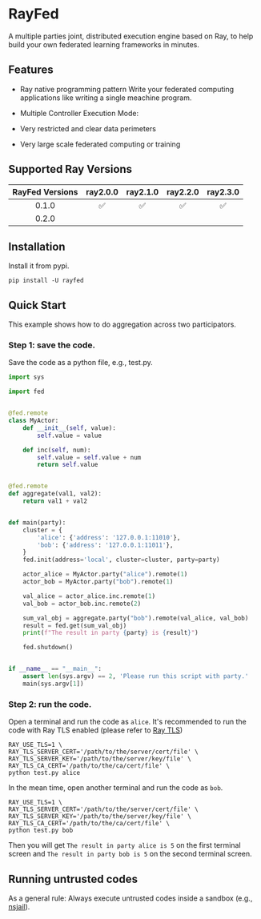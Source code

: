 # RayFed
A multiple parties joint, distributed execution engine based on Ray, to help build your own federated learning frameworks in minutes.


## Features
- Ray native programming pattern
  Write your federated computing applications like writing a single meachine program.
- Multiple Controller Execution Mode:
  
- Very restricted and clear data perimeters
  
- Very large scale federated computing or training
  

## Supported Ray Versions
| RayFed Versions | ray2.0.0 | ray2.1.0 | ray2.2.0 | ray2.3.0 |
|:---------------:|:--------:|:--------:|:--------:|:--------:|
| 0.1.0           |✅      | ✅      | ✅      | ✅      |
| 0.2.0           |          |          |          |          |


## Installation
Install it from pypi.

```shell
pip install -U rayfed
```

## Quick Start

This example shows how to do aggregation across two participators.

### Step 1: save the code.
Save the code as a python file, e.g., test.py.

```python
import sys

import fed


@fed.remote
class MyActor:
    def __init__(self, value):
        self.value = value

    def inc(self, num):
        self.value = self.value + num
        return self.value


@fed.remote
def aggregate(val1, val2):
    return val1 + val2


def main(party):
    cluster = {
        'alice': {'address': '127.0.0.1:11010'},
        'bob': {'address': '127.0.0.1:11011'},
    }
    fed.init(address='local', cluster=cluster, party=party)

    actor_alice = MyActor.party("alice").remote(1)
    actor_bob = MyActor.party("bob").remote(1)

    val_alice = actor_alice.inc.remote(1)
    val_bob = actor_bob.inc.remote(2)

    sum_val_obj = aggregate.party("bob").remote(val_alice, val_bob)
    result = fed.get(sum_val_obj)
    print(f"The result in party {party} is {result}")

    fed.shutdown()


if __name__ == "__main__":
    assert len(sys.argv) == 2, 'Please run this script with party.'
    main(sys.argv[1])

```

### Step 2: run the code.

Open a terminal and run the code as `alice`. It's recommended to run the code with Ray TLS enabled (please refer to [Ray TLS](https://docs.ray.io/en/latest/ray-core/configure.html#tls-authentication))
```shell
RAY_USE_TLS=1 \
RAY_TLS_SERVER_CERT='/path/to/the/server/cert/file' \
RAY_TLS_SERVER_KEY='/path/to/the/server/key/file' \
RAY_TLS_CA_CERT='/path/to/the/ca/cert/file' \
python test.py alice
```

In the mean time, open another terminal and run the code as `bob`.
```shell
RAY_USE_TLS=1 \
RAY_TLS_SERVER_CERT='/path/to/the/server/cert/file' \
RAY_TLS_SERVER_KEY='/path/to/the/server/key/file' \
RAY_TLS_CA_CERT='/path/to/the/ca/cert/file' \
python test.py bob
```

Then you will get `The result in party alice is 5` on the first terminal screen and `The result in party bob is 5` on the second terminal screen.

## Running untrusted codes
As a general rule: Always execute untrusted codes inside a sandbox (e.g., [nsjail](https://github.com/google/nsjail)).